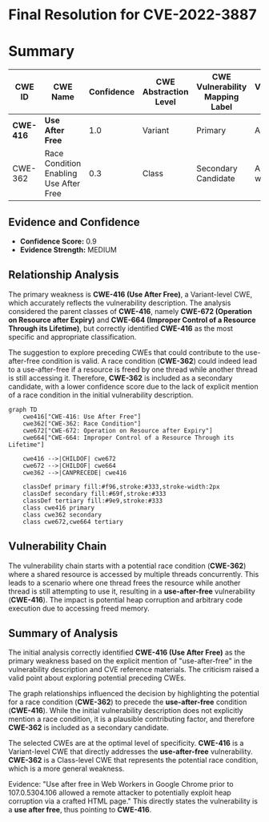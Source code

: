 # Final Resolution for CVE-2022-3887

# Summary
| CWE ID | CWE Name | Confidence | CWE Abstraction Level | CWE Vulnerability Mapping Label | CWE-Vulnerability Mapping Notes |
|---|---|---|---|---|---|
| **CWE-416** | **Use After Free** | 1.0 | Variant | Primary | Allowed |
| CWE-362 | Race Condition Enabling Use After Free | 0.3 | Class | Secondary Candidate | Allowed-with-Review |

## Evidence and Confidence

*   **Confidence Score:** 0.9
*   **Evidence Strength:** MEDIUM

## Relationship Analysis
The primary weakness is **CWE-416 (Use After Free)**, a Variant-level CWE, which accurately reflects the vulnerability description. The analysis considered the parent classes of **CWE-416**, namely **CWE-672 (Operation on Resource after Expiry)** and **CWE-664 (Improper Control of a Resource Through its Lifetime)**, but correctly identified **CWE-416** as the most specific and appropriate classification.

The suggestion to explore preceding CWEs that could contribute to the use-after-free condition is valid. A race condition (**CWE-362**) could indeed lead to a use-after-free if a resource is freed by one thread while another thread is still accessing it. Therefore, **CWE-362** is included as a secondary candidate, with a lower confidence score due to the lack of explicit mention of a race condition in the initial vulnerability description.

```mermaid
graph TD
    cwe416["CWE-416: Use After Free"]
    cwe362["CWE-362: Race Condition"]
    cwe672["CWE-672: Operation on Resource after Expiry"]
    cwe664["CWE-664: Improper Control of a Resource Through its Lifetime"]
    
    cwe416 -->|CHILDOF| cwe672
    cwe672 -->|CHILDOF| cwe664
    cwe362 -->|CANPRECEDE| cwe416
    
    classDef primary fill:#f96,stroke:#333,stroke-width:2px
    classDef secondary fill:#69f,stroke:#333
    classDef tertiary fill:#9e9,stroke:#333
    class cwe416 primary
    class cwe362 secondary
    class cwe672,cwe664 tertiary
```

## Vulnerability Chain
The vulnerability chain starts with a potential race condition (**CWE-362**) where a shared resource is accessed by multiple threads concurrently. This leads to a scenario where one thread frees the resource while another thread is still attempting to use it, resulting in a **use-after-free** vulnerability (**CWE-416**). The impact is potential heap corruption and arbitrary code execution due to accessing freed memory.

## Summary of Analysis
The initial analysis correctly identified **CWE-416 (Use After Free)** as the primary weakness based on the explicit mention of "use-after-free" in the vulnerability description and CVE reference materials. The criticism raised a valid point about exploring potential preceding CWEs.

The graph relationships influenced the decision by highlighting the potential for a race condition (**CWE-362**) to precede the **use-after-free** condition (**CWE-416**). While the initial vulnerability description does not explicitly mention a race condition, it is a plausible contributing factor, and therefore **CWE-362** is included as a secondary candidate.

The selected CWEs are at the optimal level of specificity. **CWE-416** is a Variant-level CWE that directly addresses the **use-after-free** vulnerability. **CWE-362** is a Class-level CWE that represents the potential race condition, which is a more general weakness.

Evidence: "Use after free in Web Workers in Google Chrome prior to 107.0.5304.106 allowed a remote attacker to potentially exploit heap corruption via a crafted HTML page." This directly states the vulnerability is a **use after free**, thus pointing to **CWE-416**.